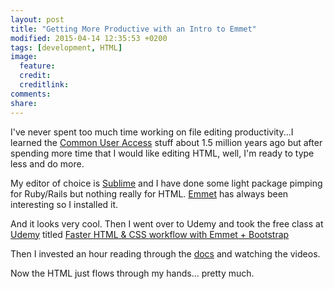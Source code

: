 ```yaml
---
layout: post
title: "Getting More Productive with an Intro to Emmet"
modified: 2015-04-14 12:35:53 +0200
tags: [development, HTML]
image:
  feature: 
  credit: 
  creditlink: 
comments: 
share: 
---
```

I've never spent too much time working on file editing productivity...I learned the [Common User Access](http://en.wikipedia.org/wiki/IBM_Common_User_Access) stuff about 1.5 million years ago but after spending more time that I would like editing HTML, well, I'm ready to type less and do more.

My editor of choice is [Sublime](http://www.sublimetext.com/) and I have done some light package pimping for Ruby/Rails but nothing really for HTML. [Emmet](www.emmet.io) has always been interesting so I installed it.

And it looks very cool. Then I went over to Udemy and took the free class at [Udemy](https://www.udemy.com/courses/) titled [Faster HTML & CSS workflow with Emmet + Bootstrap](https://www.udemy.com/emmet-video-tutorials/)

Then I invested an hour reading through the [docs](http://docs.emmet.io/) and watching the videos.

Now the HTML just flows through my hands... pretty much.
